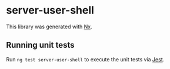 # server-user-shell

This library was generated with [Nx](https://nx.dev).

## Running unit tests

Run `ng test server-user-shell` to execute the unit tests via [Jest](https://jestjs.io).
